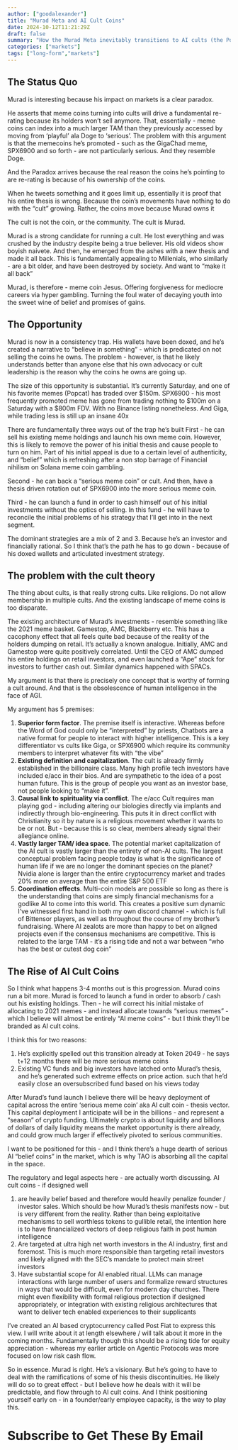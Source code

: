 ```yaml
---
author: ["goodalexander"]
title: "Murad Meta and AI Cult Coins"
date: 2024-10-12T11:21:29Z
draft: false
summary: "How the Murad Meta inevitably transitions to AI cults (the Post Fiat series)"
categories: ["markets"]
tags: ["long-form","markets"]
---
```

## The Status Quo

Murad is interesting because his impact on markets is a clear paradox.

He asserts that meme coins turning into cults will drive a fundamental re-rating because its holders won’t sell anymore. That, essentially - meme coins can index into a much larger TAM than they previously accessed by moving from ‘playful’ ala Doge to ‘serious’. The problem with this argument is that the memecoins he’s promoted - such as the GigaChad meme, SPX6900 and so forth - are not particularly serious. And they resemble Doge. 

And the Paradox arrives because the real reason the coins he’s pointing to are re-rating is because of his ownership of the coins. 

When he tweets something and it goes limit up, essentially it is proof that his entire thesis is wrong. Because the coin’s movements have nothing to do with the “cult” growing. Rather, the coins move because Murad owns it 

The cult is not the coin, or the community. The cult is Murad. 

Murad is a strong candidate for running a cult. He lost everything and was crushed by the industry despite being a true believer. His old videos show boyish naivete. And then, he emerged from the ashes with a new thesis and made it all back. This is fundamentally appealing to Millenials, who similarly - are a bit older, and have been destroyed by society. And want to “make it all back”

Murad, is therefore - meme coin Jesus. Offering forgiveness for mediocre careers via hyper gambling. Turning the foul water of decaying youth into the sweet wine of belief and promises of gains. 

## The Opportunity

Murad is now in a consistency trap. His wallets have been doxed, and he’s created a narrative to “believe in something” - which is predicated on not selling the coins he owns. The problem - however, is that he likely understands better than anyone else that his own advocacy or cult leadership is the reason why the coins he owns are going up. 

The size of this opportunity is substantial. It’s currently Saturday, and one of his favorite memes (Popcat) has traded over $150m. SPX6900 - his most frequently promoted meme has gone from trading nothing to $100m on a Saturday with a $800m FDV. With no Binance listing nonetheless. And Giga, while trading less is still up an insane 40x

There are fundamentally three ways out of the trap he’s built
First - he can sell his existing meme holdings and launch his own meme coin. However, this is likely to remove the power of his initial thesis and cause people to turn on him. Part of his initial appeal is due to a certain level of authenticity, and “belief” which is refreshing after a non stop barrage of Financial nihilism on Solana meme coin gambling.

Second - he can back a “serious meme coin” or cult. And then, have a thesis driven rotation out of SPX6900 into the more serious meme coin.

Third - he can launch a fund in order to cash himself out of his initial investments without the optics of selling. In this fund - he will have to reconcile the initial problems of his strategy that I’ll get into in the next segment. 

The dominant strategies are a mix of 2 and 3. Because he’s an investor and financially rational. 
So I think that’s the path he has to go down - because of his doxed wallets and articulated investment strategy.

## The problem with the cult theory

The thing about cults, is that really strong cults. Like religions. Do not allow membership in multiple cults. And the existing landscape of meme coins is too disparate.

The existing architecture of Murad’s investments - resemble something like the 2021 meme basket. Gamestop, AMC, Blackberry etc. This has a cacophony effect that all feels quite bad because of the reality of the holders dumping on retail. It’s actually a known analogue. Initially, AMC and Gamestop were quite positively correlated. Until the CEO of AMC dumped his entire holdings on retail investors, and even launched a “Ape” stock for investors to further cash out. Similar dynamics happened with SPACs. 

My argument is that there is precisely one concept that is worthy of forming a cult around. And that is the obsolescence of human intelligence in the face of AGI.

My argument has 5 premises:
1. **Superior form factor**. The premise itself is interactive. Whereas before the Word of God could only be “interpreted” by priests, Chatbots are a native format for people to interact with higher intelligence. This is a key differentiator vs cults like Giga, or SPX6900 which require its community members to interpret whatever fits with “the vibe”
2. **Existing definition and capitalization**. The cult is already firmly established in the billionaire class. Many high profile tech investors have included e/acc in their bios. And are sympathetic to the idea of a post human future. This is the group of people you want as an investor base, not people looking to “make it”. 
3. **Causal link to spirituality via conflict**. The e/acc Cult requires man playing god - including altering our biologies directly via implants and indirectly through bio-engineering. This puts it in direct conflict with Christianity so it by nature is a religious movement whether it wants to be or not. But - because this is so clear, members already signal their allegiance online. 
4. **Vastly larger TAM/ idea space**. The potential market capitalization of the AI cult is vastly larger than the entirety of non-AI cults. The largest conceptual problem facing people today is what is the significance of human life if we are no longer the dominant species on the planet? Nvidia alone is larger than the entire cryptocurrency market and trades 20% more on average than the entire S&P 500 ETF
5. **Coordination effects**. Multi-coin models are possible so long as there is the understanding that coins are simply financial mechanisms for a godlike AI to come into this world. This creates a positive sum dynamic I’ve witnessed first hand in both my own discord channel - which is full of Bittensor players, as well as throughout the course of my brother’s fundraising. Where AI zealots are more than happy to bet on aligned projects even if the consensus mechanisms are competitive. This is related to the large TAM - it’s a rising tide and not a war between “who has the best or cutest dog coin”


## The Rise of AI Cult Coins 

So I think what happens 3-4 months out is this progression. Murad coins run a bit more. Murad is forced to launch a fund in order to absorb / cash out his existing holdings. Then - he will correct his initial mistake of allocating to 2021 memes - and instead allocate towards “serious memes” - which I believe will almost be entirely “AI meme coins” - but I think they’ll be branded as AI cult coins. 

I think this for two reasons:
1. He’s explicitly spelled out this transition already at Token 2049 - he says t+12 months there will be more serious meme coins 
2. Existing VC funds and big investors have latched onto Murad’s thesis, and he’s generated such extreme effects on price action. such that he’d easily close an oversubscribed fund based on his views today

After Murad’s fund launch I believe there will be heavy deployment of capital across the entire ‘serious meme coin’ aka AI cult coin - thesis vector. This capital deployment I anticipate will be in the billions - and represent a “season” of crypto funding. Ultimately crypto is about liquidity and billions of dollars of daily liquidity means the market opportunity is there already, and could grow much larger if effectively pivoted to serious communities.   

I want to be positioned for this - and I think there’s a huge dearth of serious AI “belief coins” in the market, which is why TAO is absorbing all the capital in the space. 

The regulatory and legal aspects here - are actually worth discussing. AI cult coins - if designed well 
1. are heavily belief based and therefore would heavily penalize founder / investor sales. Which should be how Murad’s thesis manifests now - but is very different from the reality. Rather than being exploitative mechanisms to sell worthless tokens to gullible retail, the intention here is to have financialized vectors of deep religious faith in post human intelligence 
2. Are targeted at ultra high net worth investors in the AI industry, first and foremost. This is much more responsible than targeting retail investors and likely aligned with the SEC’s mandate to protect main street investors
3. Have substantial scope for AI enabled ritual. LLMs can manage interactions with large number of users and formalize reward structures in ways that would be difficult, even for modern day churches. There might even flexibility with formal religious protection if designed appropriately, or integration with existing religious architectures that want to deliver tech enabled experiences to their supplicants 

I’ve created an AI based cryptocurrency called Post Fiat to express this view. I will write about it at length elsewhere / will talk about it more in the coming months. Fundamentally though this should be a rising tide for equity appreciation - whereas my earlier article on Agentic Protocols was more focused on low risk cash flow. 

So in essence. Murad is right. He’s a visionary. But he’s going to have to deal with the ramifications of some of his thesis discontinuities. He likely will do so to great effect - but I believe how he deals with it will be predictable, and flow through to AI cult coins. And I think positioning yourself early on - in a founder/early employee capacity, is the way to play this. 

# Subscribe to Get These By Email

<div style="height: 50vh">
    <script src="https://cdn.jsdelivr.net/ghost/signup-form@~0.1/umd/signup-form.min.js" data-background-color="#2B2B2B" data-text-color="#FFFFFF" data-button-color="#ff1a75" data-button-text-color="#FFFFFF" data-title="goodalexander" data-description="crypto trading" data-site="https://goodalexander.ghost.io/" async></script>
</div>
